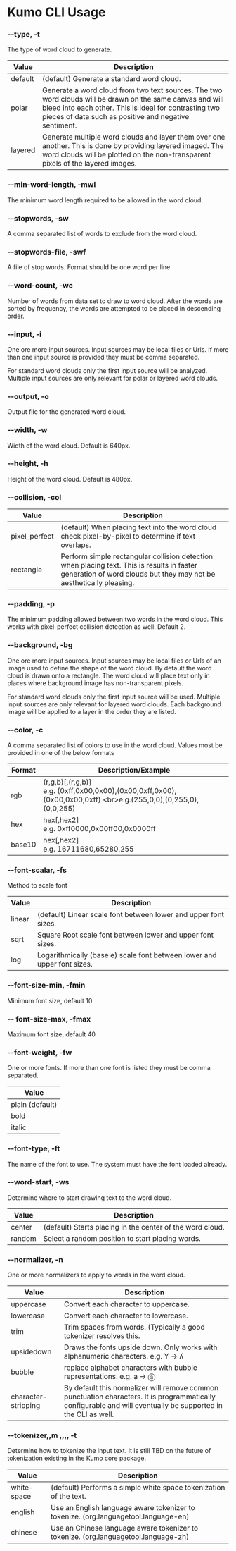 # Kumo CLI Usage 

### --type, -t

The type of word cloud to generate.

| Value | Description |
|-------|-------------|
| default | (default) Generate a standard word cloud. |
| polar | Generate a word cloud from two text sources. The two word clouds will be drawn on the same canvas and will bleed into each other. This is ideal for contrasting two pieces of data such as positive and negative sentiment. |
| layered | Generate multiple word clouds and layer them over one another. This is done by providing layered imaged. The word clouds will be plotted on the non-transparent pixels of the layered images. |

### --min-word-length, -mwl

The minimum word length required to be allowed in the word cloud.

### --stopwords, -sw

A comma separated list of words to exclude from the word cloud.

### --stopwords-file, -swf 

A file of stop words. Format should be one word per line.

### --word-count, -wc

Number of words from data set to draw to word cloud. After the words are sorted by frequency, the words are attempted to be placed in descending order.

### --input, -i

One ore more input sources. Input sources may be local files or Urls. If more than one input source is provided they must be comma separated.

For standard word clouds only the first input source will be analyzed. Multiple input sources are only relevant for polar or layered word clouds.

### --output, -o

Output file for the generated word cloud.

### --width, -w

Width of the word cloud. Default is 640px.

### --height, -h

Height of the word cloud. Default is 480px.

### --collision, -col

| Value | Description |
|-------|-------------|
| pixel_perfect | (default) When placing text into the word cloud check pixel-by-pixel to determine if text overlaps. |
| rectangle | Perform simple rectangular collision detection when placing text. This is results in faster generation of word clouds but they may not be aesthetically pleasing. |

### --padding, -p

The minimum padding allowed between two words in the word cloud. This works with pixel-perfect collision detection as well. Default 2.

### --background, -bg

One ore more input sources. Input sources may be local files or Urls of an image used to define the shape of the word cloud. By default the word cloud is drawn onto a rectangle. The word cloud will place text only in places where background image has non-transparent pixels.

For standard word clouds only the first input source will be used. Multiple input sources are only relevant for layered word clouds. Each background image will be applied to a layer in the order they are listed. 

### --color, -c

A comma separated list of colors to use in the word cloud. Values most be provided in one of the below formats

| Format | Description/Example |
|--------|-------------|
| rgb    | (r,g,b)[,(r,g,b)] <br/>e.g. (0xff,0x00,0x00),(0x00,0xff,0x00),(0x00,0x00,0xff) <br\>e.g.(255,0,0),(0,255,0),(0,0,255)|
| hex    | hex[,hex2]<br/>e.g. 0xff0000,0x00ff00,0x0000ff|
| base10 | hex[,hex2]<br/>e.g. 16711680,65280,255 |

### --font-scalar, -fs

Method to scale font

| Value | Description |
|-------|-------------|
| linear | (default) Linear scale font between lower and upper font sizes. |
| sqrt | Square Root scale font between lower and upper font sizes. |
| log | Logarithmically (base e) scale font between lower and upper font sizes. |

### --font-size-min, -fmin

Minimum font size, default 10

### -- font-size-max, -fmax

Maximum font size, default 40

### --font-weight, -fw

One or more fonts. If more than one font is listed they must be comma separated.

| Value |
|--------|
| plain (default) |
| bold |
| italic |

### --font-type, -ft

The name of the font to use. The system must have the font loaded already.

### --word-start, -ws

Determine where to start drawing text to the word cloud.

| Value | Description |
|-------|-------------|
| center | (default) Starts placing in the center of the word cloud. |
| random | Select a random position to start placing words. |

### --normalizer, -n

One or more normalizers to apply to words in the word cloud.

| Value | Description |
|-------|-------------|
| uppercase | Convert each character to uppercase. |
| lowercase | Convert each character to lowercase. |
| trim | Trim spaces from words. (Typically a good tokenizer resolves this. |
| upsidedown | Draws the fonts upside down. Only works with alphanumeric characters. e.g. Y -> ʎ |
| bubble | replace alphabet characters with bubble representations. e.g. a -> ⓐ |
| character-stripping | By default this normalizer will remove common punctuation characters. It is programmatically configurable and will eventually be supported in the CLI as well. |

### --tokenizer,,m  ,,,, -t

Determine how to tokenize the input text. It is still TBD on the future of tokenization existing in the Kumo core package. 

| Value | Description |
|-------|-------------|
| white-space | (default) Performs a simple white space tokenization of the text. |
| english | Use an English language aware tokenizer to tokenize. (org.languagetool.language-en) |
| chinese | Use an Chinese language aware tokenizer to tokenize. (org.languagetool.language-zh) |
